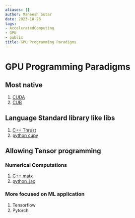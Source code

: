 ```yaml
---
aliases: []
author: Maneesh Sutar
date: 2023-10-26
tags:
- AcceleratedComputing
- GPU
- public
title: GPU Programming Paradigms
---
```


# GPU Programming Paradigms

## Most native

1. [CUDA](CUDA.md)
1. [CUB](nvidia_cub.md)

## Language Standard library like libs

1. [C++ Thrust](https://nvidia.github.io/cccl/thrust/)
1. [python cupy](https://cupy.dev/)

## Allowing Tensor programming

### Numerical Computations

1. [C++ matx](https://github.com/NVIDIA/MatX)
1. [python_jax](../Python/python_jax.md)

### More focused on ML application

1. Tensorflow
1. Pytorch
